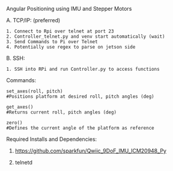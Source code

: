 Angular Positioning using IMU and Stepper Motors


A. TCP/IP: (preferred)

    1. Connect to Rpi over telnet at port 23
    2. Controller_telnet.py and venv start automatically (wait)
    3. Send Commands to Pi over Telnet
    4. Potentially use regex to parse on jetson side


B. SSH:
   
    1. SSH into RPi and run Controller.py to access functions


Commands:

    set_axes(roll, pitch)
    #Positions platform at desired roll, pitch angles (deg)

    get_axes()
    #Returns current roll, pitch angles (deg)

    zero()
    #Defines the current angle of the platform as reference



Required Installs and Dependencies:

1. https://github.com/sparkfun/Qwiic_9DoF_IMU_ICM20948_Py

2. telnetd
